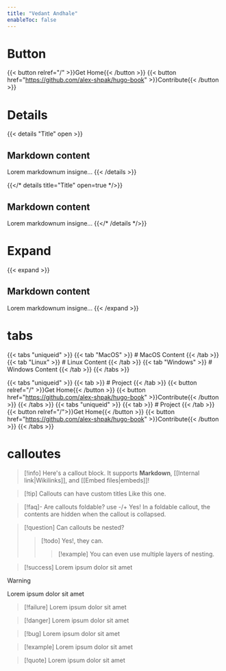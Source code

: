```yaml
---
title: "Vedant Andhale"
enableToc: false
---
```


# Button

{{< button relref="/" >}}Get Home{{< /button >}}
{{< button href="https://github.com/alex-shpak/hugo-book" >}}Contribute{{< /button >}}


# Details


{{< details "Title" open >}}
## Markdown content
Lorem markdownum insigne...
{{< /details >}}

{{</* details title="Title" open=true */>}}
## Markdown content
Lorem markdownum insigne...
{{</* /details */>}}

# Expand

{{< expand >}}
## Markdown content
Lorem markdownum insigne...
{{< /expand >}}

# tabs

{{< tabs "uniqueid" >}}
{{< tab "MacOS" >}} # MacOS Content {{< /tab >}}
{{< tab "Linux" >}} # Linux Content {{< /tab >}}
{{< tab "Windows" >}} # Windows Content {{< /tab >}}
{{< /tabs >}}

{{< tabs "uniqueid" >}}
{{< tab >}} # Project {{< /tab >}}
{{< button relref="/"  >}}Get Home{{< /button >}}
{{< button href="https://github.com/alex-shpak/hugo-book" >}}Contribute{{< /button >}}
{{< /tabs >}}
{{< tabs "uniqueid" >}}
{{< tab >}} # Project {{< /tab >}}
{{< button relref="/">}}Get Home{{< /button >}}
{{< button href="https://github.com/alex-shpak/hugo-book" >}}Contribute{{< /button >}}
{{< /tabs >}}

# calloutes

> [!info]
> Here's a callout block.
> It supports **Markdown**, [[Internal link|Wikilinks]], and [[Embed files|embeds]]!

> [!tip] Callouts can have custom titles
> Like this one.


> [!faq]- Are callouts foldable? use -/+
> Yes! In a foldable callout, the contents are hidden when the callout is collapsed.

> [!question] Can callouts be nested?
> > [!todo] Yes!, they can.
> > > [!example]  You can even use multiple layers of nesting.

> [!success]
> Lorem ipsum dolor sit amet

> [!warning]
> Lorem ipsum dolor sit amet

> [!failure]
> Lorem ipsum dolor sit amet

> [!danger]
> Lorem ipsum dolor sit amet

> [!bug]
> Lorem ipsum dolor sit amet

> [!example]
> Lorem ipsum dolor sit amet

> [!quote]
> Lorem ipsum dolor sit amet

